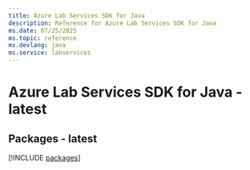 ```yaml
---
title: Azure Lab Services SDK for Java
description: Reference for Azure Lab Services SDK for Java
ms.date: 07/25/2025
ms.topic: reference
ms.devlang: java
ms.service: labservices
---
```

# Azure Lab Services SDK for Java - latest
## Packages - latest
[!INCLUDE [packages](lab-services-index.md)]